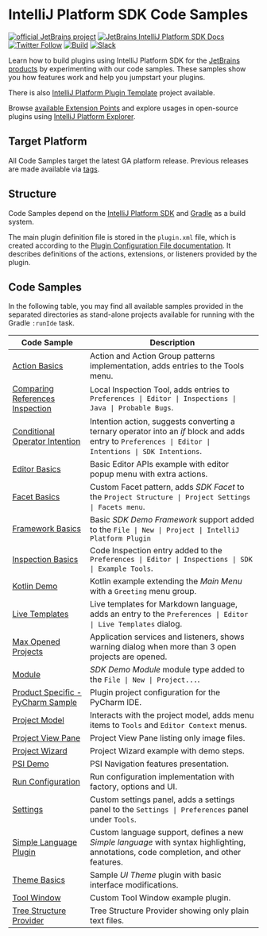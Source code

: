 # IntelliJ Platform SDK Code Samples

[![official JetBrains project](https://jb.gg/badges/official.svg)][jb:confluence-on-gh]
[![JetBrains IntelliJ Platform SDK Docs](https://jb.gg/badges/docs.svg)][jb:docs]
[![Twitter Follow](https://img.shields.io/twitter/follow/JBPlatform?style=flat)][jb:twitter]
[![Build](https://github.com/JetBrains/intellij-sdk-docs/workflows/Build/badge.svg)][gh:build]
[![Slack](https://img.shields.io/badge/Slack-%23intellij--platform-blue)][jb:slack]

Learn how to build plugins using IntelliJ Platform SDK for the [JetBrains products][jb:products] by experimenting with our code samples.
These samples show you how features work and help you jumpstart your plugins.

There is also [IntelliJ Platform Plugin Template][gh:template] project available.

Browse [available Extension Points][docs:eps] and explore usages in open-source plugins using [IntelliJ Platform Explorer](https://jb.gg/ipe).

## Target Platform

All Code Samples target the latest GA platform release.
Previous releases are made available via [tags](https://github.com/JetBrains/intellij-sdk-code-samples/tags). 

## Structure

Code Samples depend on the [IntelliJ Platform SDK][docs] and [Gradle][docs:gradle] as a build system.

The main plugin definition file is stored in the `plugin.xml` file, which is created according to the [Plugin Configuration File documentation][docs:plugin.xml].
It describes definitions of the actions, extensions, or listeners provided by the plugin.

## Code Samples

In the following table, you may find all available samples provided in the separated directories as stand-alone projects available for running with the Gradle `:runIde` task.

| Code Sample                                                            | Description                                                                                                                                            |
| ---------------------------------------------------------------------- | ------------------------------------------------------------------------------------------------------------------------------------------------------ |
| [Action Basics](./action_basics)                                       | Action and Action Group patterns implementation, adds entries to the Tools menu.                                                                       |
| [Comparing References Inspection](./comparing_references_inspection)   | Local Inspection Tool, adds entries to `Preferences \| Editor \| Inspections \| Java \| Probable Bugs`.                                                |
| [Conditional Operator Intention](./conditional_operator_intention)     | Intention action, suggests converting a ternary operator into an *if* block and adds entry to `Preferences \| Editor \| Intentions \| SDK Intentions`. |
| [Editor Basics](./editor_basics)                                       | Basic Editor APIs example with editor popup menu with extra actions.                                                                                   |
| [Facet Basics](./facet_basics)                                         | Custom Facet pattern, adds *SDK Facet* to the `Project Structure \| Project Settings \| Facets menu`.                                                  |
| [Framework Basics](./framework_basics)                                 | Basic *SDK Demo Framework* support added to the `File \| New \| Project \| IntelliJ Platform Plugin`                                                   |
| [Inspection Basics](./inspection_basics)                               | Code Inspection entry added to the `Preferences \| Editor \| Inspections \| SDK \| Example Tools`.                                                     |
| [Kotlin Demo](./kotlin_demo)                                           | Kotlin example extending the *Main Menu* with a `Greeting` menu group.                                                                                 |
| [Live Templates](./live_templates)                                     | Live templates for Markdown language, adds an entry to the `Preferences \| Editor \| Live Templates` dialog.                                           |
| [Max Opened Projects](./max_opened_projects)                           | Application services and listeners, shows warning dialog when more than 3 open projects are opened.                                                    |
| [Module](./module)                                                     | *SDK Demo Module* module type added to the `File \| New \| Project...`.                                                                                |
| [Product Specific - PyCharm Sample](./product_specific/pycharm_basics) | Plugin project configuration for the PyCharm IDE.                                                                                                      |
| [Project Model](./project_model)                                       | Interacts with the project model, adds menu items to `Tools` and `Editor Context` menus.                                                               |
| [Project View Pane](./project_view_pane)                               | Project View Pane listing only image files.                                                                                                            |
| [Project Wizard](./project_wizard)                                     | Project Wizard example with demo steps.                                                                                                                |
| [PSI Demo](./psi_demo)                                                 | PSI Navigation features presentation.                                                                                                                  |
| [Run Configuration](./run_configuration)                               | Run configuration implementation with factory, options and UI.                                                                                         |
| [Settings](./settings)                                                 | Custom settings panel, adds a settings panel to the `Settings \| Preferences` panel under `Tools`.                                                     |
| [Simple Language Plugin](./simple_language_plugin)                     | Custom language support, defines a new *Simple language* with syntax highlighting, annotations, code completion, and other features.                   |
| [Theme Basics](./theme_basics)                                         | Sample *UI Theme* plugin with basic interface modifications.                                                                                           |
| [Tool Window](./tool_window)                                           | Custom Tool Window example plugin.                                                                                                                     |
| [Tree Structure Provider](./tree_structure_provider)                   | Tree Structure Provider showing only plain text files.                                                                                                 |

[gh:build]: https://github.com/JetBrains/intellij-sdk-docs/actions?query=workflow%3ABuild
[gh:template]: https://github.com/JetBrains/intellij-platform-plugin-template

[jb:confluence-on-gh]: https://confluence.jetbrains.com/display/ALL/JetBrains+on+GitHub
[jb:docs]: https://www.jetbrains.org/intellij/sdk/docs
[jb:products]: https://www.jetbrains.com/products.html
[jb:slack]: https://plugins.jetbrains.com/slack
[jb:twitter]: https://twitter.com/JBPlatform

[docs]: https://www.jetbrains.org/intellij/sdk/docs
[docs:gradle]: https://www.jetbrains.org/intellij/sdk/docs/tutorials/build_system.html
[docs:plugin.xml]: https://www.jetbrains.org/intellij/sdk/docs/basics/plugin_structure/plugin_configuration_file.html
[docs:eps]: https://jetbrains.org/intellij/sdk/docs/appendix/resources/extension_point_list.html